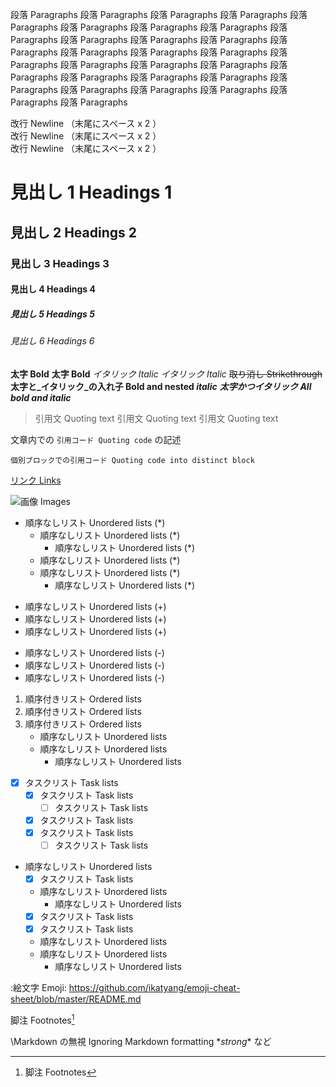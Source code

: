 段落 Paragraphs 段落 Paragraphs 段落 Paragraphs 段落 Paragraphs 段落 Paragraphs 段落 Paragraphs 段落 Paragraphs 段落 Paragraphs 段落 Paragraphs 段落 Paragraphs 
段落 Paragraphs 段落 Paragraphs 段落 Paragraphs 段落 Paragraphs 段落 Paragraphs 段落 Paragraphs 段落 Paragraphs 段落 Paragraphs 段落 Paragraphs 段落 Paragraphs 
段落 Paragraphs 段落 Paragraphs 段落 Paragraphs 段落 Paragraphs 段落 Paragraphs 段落 Paragraphs 段落 Paragraphs 段落 Paragraphs 段落 Paragraphs 段落 Paragraphs 

改行 Newline （末尾にスペース x 2 ）  
改行 Newline （末尾にスペース x 2 ）  
改行 Newline （末尾にスペース x 2 ）

# 見出し 1 Headings 1
## 見出し 2 Headings 2
### 見出し 3 Headings 3
#### 見出し 4 Headings 4
##### 見出し 5 Headings 5
###### 見出し 6 Headings 6

**太字 Bold**
__太字 Bold__
*イタリック Italic*
_イタリック Italic_
~~取り消し Strikethrough~~
**太字と_イタリック_の入れ子 Bold and nested _italic_**
***太字かつイタリック All bold and italic***

> 引用文 Quoting text
> 引用文 Quoting text
> 引用文 Quoting text

文章内での `引用コード Quoting code` の記述

```
個別ブロックでの引用コード Quoting code into distinct block
```

[リンク Links](.#)

![画像 Images](sample1.png)

* 順序なしリスト Unordered lists (*)
	* 順序なしリスト Unordered lists (*)
		* 順序なしリスト Unordered lists (*)
	* 順序なしリスト Unordered lists (*)
	* 順序なしリスト Unordered lists (*)
		* 順序なしリスト Unordered lists (*)

+ 順序なしリスト Unordered lists (+)
+ 順序なしリスト Unordered lists (+)
+ 順序なしリスト Unordered lists (+)

- 順序なしリスト Unordered lists (-)
- 順序なしリスト Unordered lists (-)
- 順序なしリスト Unordered lists (-)

1. 順序付きリスト Ordered lists
2. 順序付きリスト Ordered lists
3. 順序付きリスト Ordered lists
	* 順序なしリスト Unordered lists
	* 順序なしリスト Unordered lists
		* 順序なしリスト Unordered lists

* [x] タスクリスト Task lists
	* [x] タスクリスト Task lists
		* [ ] タスクリスト Task lists
	* [x] タスクリスト Task lists
	* [x] タスクリスト Task lists
		* [ ] タスクリスト Task lists

* 順序なしリスト Unordered lists
	* [x] タスクリスト Task lists
	* 順序なしリスト Unordered lists
		* 順序なしリスト Unordered lists
	* [x] タスクリスト Task lists
	* [x] タスクリスト Task lists
	* 順序なしリスト Unordered lists
	* 順序なしリスト Unordered lists
		* 順序なしリスト Unordered lists

:絵文字 Emoji:
https://github.com/ikatyang/emoji-cheat-sheet/blob/master/README.md

脚注 Footnotes[^1]
[^1]: 脚注 Footnotes

<!--非表示 Hiding content with comments-->

\Markdown の無視 Ignoring Markdown formatting
\**strong** など
